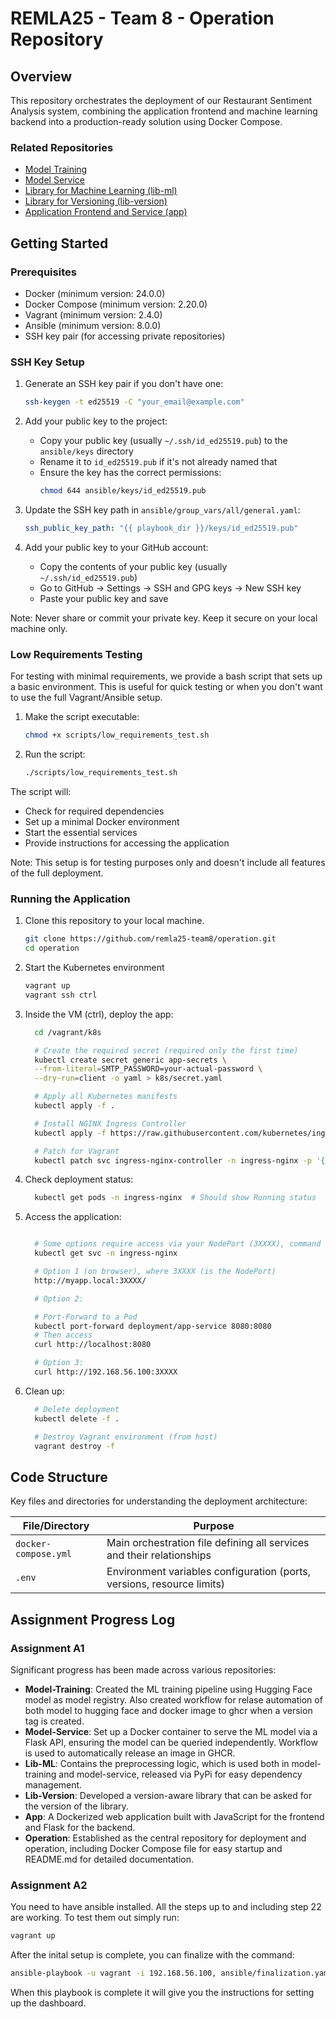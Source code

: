 # REMLA25 - Team 8 - Operation Repository

## Overview

This repository orchestrates the deployment of our Restaurant Sentiment Analysis system, combining the application frontend and machine learning backend into a production-ready solution using Docker Compose.


### Related Repositories

- [Model Training](https://github.com/remla25-team8/model-training)
- [Model Service](https://github.com/remla25-team8/model-service)
- [Library for Machine Learning (lib-ml)](https://github.com/remla25-team8/lib-ml)
- [Library for Versioning (lib-version)](https://github.com/remla25-team8/lib-version)
- [Application Frontend and Service (app)](https://github.com/remla25-team8/app)

## Getting Started

### Prerequisites

- Docker (minimum version: 24.0.0)
- Docker Compose (minimum version: 2.20.0)
- Vagrant (minimum version: 2.4.0)
- Ansible (minimum version: 8.0.0)
- SSH key pair (for accessing private repositories)

### SSH Key Setup

1. Generate an SSH key pair if you don't have one:
   ```bash
   ssh-keygen -t ed25519 -C "your_email@example.com"
   ```

2. Add your public key to the project:
   - Copy your public key (usually `~/.ssh/id_ed25519.pub`) to the `ansible/keys` directory
   - Rename it to `id_ed25519.pub` if it's not already named that
   - Ensure the key has the correct permissions:
     ```bash
     chmod 644 ansible/keys/id_ed25519.pub
     ```

3. Update the SSH key path in `ansible/group_vars/all/general.yaml`:
   ```yaml
   ssh_public_key_path: "{{ playbook_dir }}/keys/id_ed25519.pub"
   ```

4. Add your public key to your GitHub account:
   - Copy the contents of your public key (usually `~/.ssh/id_ed25519.pub`)
   - Go to GitHub → Settings → SSH and GPG keys → New SSH key
   - Paste your public key and save

Note: Never share or commit your private key. Keep it secure on your local machine only.

### Low Requirements Testing

For testing with minimal requirements, we provide a bash script that sets up a basic environment. This is useful for quick testing or when you don't want to use the full Vagrant/Ansible setup.

1. Make the script executable:
   ```bash
   chmod +x scripts/low_requirements_test.sh
   ```

2. Run the script:
   ```bash
   ./scripts/low_requirements_test.sh
   ```

The script will:
- Check for required dependencies
- Set up a minimal Docker environment
- Start the essential services
- Provide instructions for accessing the application

Note: This setup is for testing purposes only and doesn't include all features of the full deployment.

### Running the Application

1. Clone this repository to your local machine.
   ```bash
   git clone https://github.com/remla25-team8/operation.git
   cd operation
   ```

2. Start the Kubernetes environment
    ```bash
    vagrant up
    vagrant ssh ctrl
   ```

3. Inside the VM (ctrl), deploy the app:
    ```bash
      cd /vagrant/k8s

      # Create the required secret (required only the first time)
      kubectl create secret generic app-secrets \
      --from-literal=SMTP_PASSWORD=your-actual-password \
      --dry-run=client -o yaml > k8s/secret.yaml

      # Apply all Kubernetes manifests
      kubectl apply -f .

      # Install NGINX Ingress Controller
      kubectl apply -f https://raw.githubusercontent.com/kubernetes/ingress-nginx/main/deploy/static/provider/baremetal/deploy.yaml

      # Patch for Vagrant
      kubectl patch svc ingress-nginx-controller -n ingress-nginx -p '{"spec":{"type":"NodePort"}'

   ```

4. Check deployment status:
    ```bash
      kubectl get pods -n ingress-nginx  # Should show Running status   
   ```

5. Access the application:
    ```bash

      # Some options require access via your NodePort (3XXXX), command to find the NodePort: 
      kubectl get svc -n ingress-nginx

      # Option 1 (on browser), where 3XXXX (is the NodePort) 
      http://myapp.local:3XXXX/

      # Option 2: 

      # Port-Forward to a Pod 
      kubectl port-forward deployment/app-service 8080:8080     
      # Then access
      curl http://localhost:8080

      # Option 3:
      curl http://192.168.56.100:3XXXX  
   ```

6. Clean up:
    ```bash
      # Delete deployment
      kubectl delete -f .

      # Destroy Vagrant environment (from host)
      vagrant destroy -f   
   ```

## Code Structure

Key files and directories for understanding the deployment architecture:

| File/Directory | Purpose |
|---------------|---------|
| `docker-compose.yml` | Main orchestration file defining all services and their relationships |
| `.env` | Environment variables configuration (ports, versions, resource limits) |


## Assignment Progress Log

### Assignment A1

Significant progress has been made across various repositories:

- **Model-Training**: Created the ML training pipeline using Hugging Face model as model registry. Also created workflow for relase automation of both model to hugging face and docker image to ghcr when a version tag is created.
- **Model-Service**: Set up a Docker container to serve the ML model via a Flask API, ensuring the model can be queried independently. Workflow is used to automatically release an image in GHCR.
- **Lib-ML**: Contains the preprocessing logic, which is used both in model-training and model-service, released via PyPi for easy dependency management.
- **Lib-Version**: Developed a version-aware library that can be asked for the version of the library.
- **App**: A Dockerized web application built with JavaScript for the frontend and Flask for the backend.
- **Operation**: Established as the central repository for deployment and operation, including Docker Compose file for easy startup and README.md for detailed documentation.

### Assignment A2
You need to have ansible installed. 
All the steps up to and including step 22 are working. To test them out simply run:
```bash
vagrant up
```

After the inital setup is complete, you can finalize with the command:
```bash
ansible-playbook -u vagrant -i 192.168.56.100, ansible/finalization.yaml
```

When this playbook is complete it will give you the instructions for setting up the dashboard.


